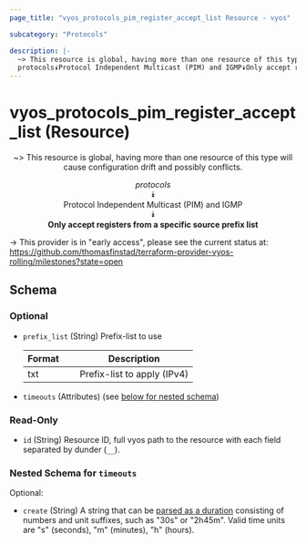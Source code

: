 ```yaml
---
page_title: "vyos_protocols_pim_register_accept_list Resource - vyos"

subcategory: "Protocols"

description: |- 
  ~> This resource is global, having more than one resource of this type will cause configuration drift and possibly conflicts.
  protocols⯯Protocol Independent Multicast (PIM) and IGMP⯯Only accept registers from a specific source prefix list
---
```


# vyos_protocols_pim_register_accept_list (Resource)
<center>

~> This resource is global, having more than one resource of this type will cause configuration drift and possibly conflicts.

*protocols*  
⯯  
Protocol Independent Multicast (PIM) and IGMP  
⯯  
**Only accept registers from a specific source prefix list**


</center>

-> This provider is in "early access", please see the current status at: https://github.com/thomasfinstad/terraform-provider-vyos-rolling/milestones?state=open

## Schema

### Optional

- `prefix_list` (String) Prefix-list to use

    |Format  &emsp;|Description                  |
    |----------|-------------------------------|
    |txt     &emsp;|Prefix-list to apply (IPv4)  |
- `timeouts` (Attributes) (see [below for nested schema](#nestedatt--timeouts))

### Read-Only

- `id` (String) Resource ID, full vyos path to the resource with each field separated by dunder (`__`).

<a id="nestedatt--timeouts"></a>
### Nested Schema for `timeouts`

Optional:

- `create` (String) A string that can be [parsed as a duration](https://pkg.go.dev/time#ParseDuration) consisting of numbers and unit suffixes, such as &#34;30s&#34; or &#34;2h45m&#34;. Valid time units are &#34;s&#34; (seconds), &#34;m&#34; (minutes), &#34;h&#34; (hours).  
